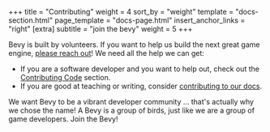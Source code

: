 +++
title = "Contributing"
weight = 4
sort_by = "weight"
template = "docs-section.html"
page_template = "docs-page.html"
insert_anchor_links = "right"
[extra]
subtitle = "join the bevy"
weight = 5
+++

Bevy is built by volunteers. If you want to help us build the next great game engine, [please reach out](/community)! We need all the help we can get:

* If you are a software developer and you want to help out, check out the [Contributing Code](/learn/book/contributing/code) section.
* If you are good at teaching or writing, consider [contributing to our docs](/learn/book/contributing/docs).

We want Bevy to be a vibrant developer community ... that's actually why we chose the name! A Bevy is a group of birds, just like we are a group of game developers. Join the Bevy!
